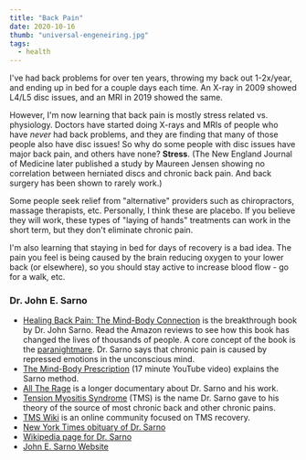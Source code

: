 ```yaml
---
title: "Back Pain"
date: 2020-10-16
thumb: "universal-engeneiring.jpg"
tags:
  - health
---
```


<p>I've had back problems for over ten years, throwing my back out
1-2x/year, and ending up in bed for a couple days each time. An X-ray
in 2009 showed L4/L5 disc issues, and an MRI in 2019 showed the same.

</p><p>However, I'm now learning that back pain is mostly stress related
vs. physiology. Doctors have started doing X-rays and MRIs of people
who have <i>never</i> had back problems, and they are finding that
many of those people also have disc issues! So why do some people with
disc issues have major back pain, and others have none? <b>Stress</b>.
(The New England Journal of Medicine later published a study by
Maureen Jensen showing no correlation between herniated discs and
chronic back pain. And back surgery has been shown to rarely work.)

</p><p>Some people seek relief from "alternative" providers such as
chiropractors, massage therapists, etc. Personally, I think these are
placebo. If you believe they will work, these types of
"laying of hands" treatments can work in the short term, but they
don't eliminate chronic pain.

</p><p>I'm also learning that staying in bed for days of recovery is a bad
idea. The pain you feel is being caused by the brain reducing oxygen
to your lower back (or elsewhere), so you should stay active to
increase blood flow - go for a walk, etc.
  
</p><h3>Dr. John E. Sarno</h3>

<ul>

<li><a href="https://www.amazon.com/dp/B000FA5SGG/">Healing Back
Pain: The Mind-Body Connection</a> is the breakthrough book by Dr. John
Sarno. Read the Amazon reviews to see how this book has changed the
lives of thousands of people. A core concept of the
book is the <a href="/paranightmare.html">paranightmare</a>.
Dr. Sarno says that chronic pain is caused by repressed emotions in the
unconscious mind.

</li><li><a href="https://www.youtube.com/watch?v=xidL-WMJWwg&amp;feature=youtu.be">The
Mind-Body Prescription</a>
(17 minute YouTube video) explains the Sarno method.

</li><li><a href="http://alltheragedoc.com/">All The Rage</a> is a
longer documentary about Dr. Sarno and his work.

</li><li><a href="https://en.wikipedia.org/wiki/Tension_myositis_syndrome">Tension  
Myositis Syndrome</a> (TMS) is the name Dr. Sarno gave to his theory
of the source of most chronic back and other chronic pains.
  
</li><li><a href="http://www.tmswiki.org">TMS Wiki</a> is an online community
focused on TMS recovery.

</li><li><a href="https://www.nytimes.com/2017/06/23/science/john-sarno-dead-healing-back-pain-doctor.html?_r=0">New  
York Times obituary of Dr. Sarno</a>

</li><li><a href="https://en.wikipedia.org/wiki/John_E._Sarno">Wikipedia  
page for Dr. Sarno</a>
  
</li><li><a href="http://www.johnesarnomd.com/">John E. Sarno Website</a>
  
</li></ul>
